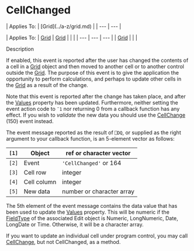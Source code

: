 




<h1 class="heading"><span class="name">CellChanged</span></h1>
| Applies To: | [Grid](../a-z/grid.md) |
| --- | ---  |

| Applies To: | [Grid](../a-z/grid.md) | [Grid](../a-z/grid.md) |  |  |
| --- | --- | ---  |
| [Grid](../a-z/grid.md) |  |  |


Description


If enabled, this event is reported after the user has changed the contents of a cell in a [Grid](../a-z/grid.md) object and then moved to another cell or to another control outside the [Grid](../a-z/grid.md). The purpose of this event is to give the application the opportunity to perform calculations, and perhaps to update other cells in the [Grid](../a-z/grid.md) as a result of the change.


Note that this event is reported after the change has taken place, and after the [Values](../a-z/values.md) property has been updated. Furthermore, neither setting the event action code to `¯1` nor returning 0 from a callback function has any effect. If you wish to *validate* the new data you should use the [CellChange](../a-z/cellchange.md) (150) event instead.


The event message reported as the result of `⎕DQ`, or supplied as the right argument to your callback function, is an 5-element vector as follows:

| `[1]` | Object | ref or character vector |
| --- | --- | ---  |
| `[2]` | Event | `'CellChanged'` or 164 |
| `[3]` | Cell row | integer |
| `[4]` | Cell column | integer |
| `[5]` | New data | number or character array |


The 5th element of the event message contains the data value that has been used to update the [Values](../a-z/values.md) property. This will be numeric if the [FieldType](../a-z/fieldtype.md) of the associated Edit object is Numeric, LongNumeric, Date, LongDate or Time. Otherwise, it will be a character array.


If you want to update an individual cell under program control, you may call [CellChange](../a-z/cellchange.md), but not CellChanged, as a method.



